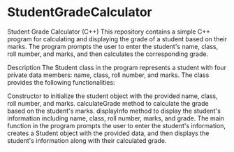 # StudentGradeCalculator
Student Grade Calculator (C++)
This repository contains a simple C++ program for calculating and displaying the grade of a student based on their marks. The program prompts the user to enter the student's name, class, roll number, and marks, and then calculates the corresponding grade.

Description
The Student class in the program represents a student with four private data members: name, class, roll number, and marks. The class provides the following functionalities:

Constructor to initialize the student object with the provided name, class, roll number, and marks.
calculateGrade method to calculate the grade based on the student's marks.
displayInfo method to display the student's information including name, class, roll number, marks, and grade.
The main function in the program prompts the user to enter the student's information, creates a Student object with the provided data, and then displays the student's information along with their calculated grade.
